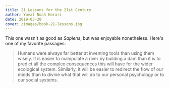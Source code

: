 ```yaml
---
title: 21 Lessons for the 21st Century
author: Yuval Noah Harari
date: 2019-03-20
cover: /images/book-21-lessons.jpg
---
```


This one wasn't as good as _Sapiens_, but was enjoyable nonetheless. Here's one of my favorite passages:

> Humans were always far better at inventing tools than using them wisely. It is easier to manipulate a river by building a dam than it is to predict all the complex consequences this will have for the wider ecological system. Similarly, it will be easier to redirect the flow of our minds than to divine what that will do to our personal psychology or to our social systems.